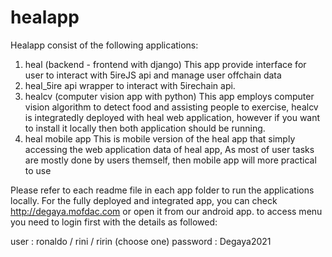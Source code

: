 # healapp
Healapp consist of the following applications: 
1. heal (backend - frontend with django)
  This app provide interface for user to interact with 5ireJS api and manage user offchain data
2. heal_5ire
  api wrapper to interact with 5irechain api.
3. healcv (computer vision app with python)
  This app employs computer vision algorithm to detect food and assisting people to exercise,
  healcv is integratedly deployed with heal web application, however if you want to install it locally then
  both application should be running.
4. heal mobile app
  This is mobile version of the heal app that simply accessing the web application data of heal app, 
  As most of user tasks are mostly done by users themself, then mobile app will more practical to use 

Please refer to each readme file in each app folder to run the applications locally.
For the fully deployed and integrated app, you can check http://degaya.mofdac.com or open it from our android app.
to access menu you need to login first with the details as followed:
  
  user : ronaldo / rini / ririn (choose one)
  password : Degaya2021
  
